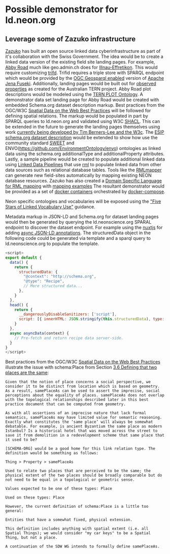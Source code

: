 # Possible demonstrator for ld.neon.org

## Leverage some of Zazuko infrastructure

[Zazuko](https://zazuko.com/) has built an open source linked data cyberinfrastructure as part of it's collaboration with the Swiss Government. The idea would be to create a linked data version of the existing field site landing pages. For example, [Abby Road](https://www.neonscience.org/field-sites/field-sites-map/ABBY) much like geo.admin.ch does for [Illnau-Effretikon](https://ld.geo.admin.ch/boundaries/municipality/296). This would require customizing [trifd](https://github.com/zazuko/trifid). Trifid requires a triple store with SPARQL endpoint which would be provided by the [OGC Geosparql enabled](https://jena.apache.org/documentation/geosparql/geosparql-fuseki) version of [Apache Jena Fuseki](https://jena.apache.org/documentation/fuseki2/). Additionally, landing pages would be built out for [observed properties](http://linkeddata.tern.org.au/viewer/corveg/id/http://linked.data.gov.au/def/corveg-cv/op) as created for the Australian TERN project. Abby Road plot descriptions would be modeled using the [TERN PLOT Ontology](http://www.linked.data.gov.au/def/plot/). A demonstrator data set landing page for Abby Road would be created with embedded Schema.org dataset description markup. Best practices from the OGC/W3C [Spatial Data on the Web Best Practices](https://w3c.github.io/sdw/bp/) will be followed for defining spatial relations. The markup would be populated in part by SPARQL queries to ld.neon.org and validated using W3C [SHACL](https://www.w3.org/TR/shacl/). This can be extended in the future to generate the landing pages themselves using work [currently being developed by Tim Berners-Lee and the W3c](https://www.w3.org/DesignIssues/Footprints.html). The [ESIP schema.org dataset description](https://github.com/ESIPFed/science-on-schema.org/blob/master/guides/Dataset.md) would be extended to show how use the community standard [SWEET](https://github.com/ESIPFed/sweet) and ENVO(https://github.com/EnvironmentOntology/envo) ontologies as linked data using the schema.org additionalType and additionalProperty attributes. Lastly, a sample pipeline would be created to populate additional linked data using [Linked Data Pipelines](https://github.com/zazuko/barnard59-main) that use [rml](http://rml.io) to populate linked data from other data sources such as relational database tables. Tools like the [RMLmapper](https://github.com/RMLio/rmlmapper-java) can generate new field-sites automatically by mapping existing NEON database resources. Zazuko has also created a [Domain Specific Language for RML mapping](https://zazuko.com/blog/rdf-and-dsl-a-perfect-match/) with [mapping examples](https://github.com/zazuko/rdf-mapping-dsl-user) The resultant demonstrator would be provided as a set of [docker containers](https://www.docker.com/) orchestrated by [docker-compose](https://docs.docker.com/compose/).

Neon specific ontologies and vocabularies will be exposed using the ["Five Stars of Linked Vocabulary Use"](http://www.semantic-web-journal.net/content/five-stars-linked-data-vocabulary-use) guidance.

Metadata markup in JSON-LD and Schema.org for dataset landing pages would then be generated by querying the ld.neonscience.org SPARAL endpoint to discover the dataset endpoint. For example using the [nuxtjs](https://nuxtjs.org) for adding [async JSON-LD annotations](https://gatemill.com/tutorials/how-to-add-async-json-ld-structured-data-to-a-nuxt-js-web-app). The structuredData object in the following code could be generated via template and a sparql query to ld.neonscience.org to populate the template.

```javascript
<script>
export default {
  data() {
    return {
      structuredData: {
        "@context": "http://schema.org",
        "@type": "Recipe",
        // More structured data...
      },
    }
  },
  head() {
    return {
      __dangerouslyDisableSanitizers: ['script'],
      script: [{ innerHTML: JSON.stringify(this.structuredData), type: 'application/ld+json' }]
    }
  },
  async asyncData(context) {
    // Pre-fetch and return recipe data server-side.
  }
}
</script>
```

Best practices from the OGC/W3C [Spatial Data on the Web Best Practices](https://w3c.github.io/sdw/bp/) illustrate the issue with schema:Place from
Section [3.6 Defining that two places are the same](https://w3c.github.io/sdw/bp/#c-sameplaceas):


```
Given that the notion of place concerns a social perspective, we consider it to be distinct from location which is based on geometry. As a result, samePlaceAs can be used to assert the imprecise, social perceptions about the equality of places. samePlaceAs does not overlap with the topological relationships described later in this best practice document that can be computed from geometry.

As with all assertions of an imprecise nature that lack formal semantics, samePlaceAs may have limited value for semantic reasoning. Exactly what constitutes the ‘same place’ will always be somewhat debatable. For example, is ancient Byzantium the same place as modern Istanbul? Is a historical hotel that was moved across the street to save it from demolition in a redevelopment scheme that same place that it used to be?

[SCHEMA-ORG] would be a good home for this link relation type. The definition would be something as follows:

Thing > Property > samePlaceAs

Used to relate two places that are perceived to be the same; the physical extent of the two places should be broadly comparable but do not need to be equal in a topological or geometric sense.

Values expected to be one of these types: Place

Used on these types: Place

However, the current definition of schema:Place is a little too general:

Entities that have a somewhat fixed, physical extension.

This definition includes anything with spatial extent (i.e. all Spatial Things); we would consider "my car keys" to be a Spatial Thing, but not a place.

A continuation of the SDW WG intends to formally define samePlaceAs.
```
